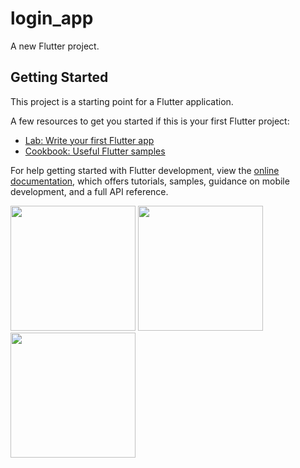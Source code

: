 # login_app

A new Flutter project.

## Getting Started

This project is a starting point for a Flutter application.

A few resources to get you started if this is your first Flutter project:

- [Lab: Write your first Flutter app](https://docs.flutter.dev/get-started/codelab)
- [Cookbook: Useful Flutter samples](https://docs.flutter.dev/cookbook)

For help getting started with Flutter development, view the
[online documentation](https://docs.flutter.dev/), which offers tutorials,
samples, guidance on mobile development, and a full API reference.





<img src="https://user-images.githubusercontent.com/118456066/211504500-ad75aea9-cf61-4b42-bfec-a8fac9550843.jpg" width="200px">          <img src="https://user-images.githubusercontent.com/118456066/211504522-37f16af9-aa68-40c7-bde5-2fad7f9ad601.jpg" width="200px">          <img src="https://user-images.githubusercontent.com/118456066/211504540-1871ee89-dcef-4701-8b2e-b0a12a59b75f.jpg" width="200px">
